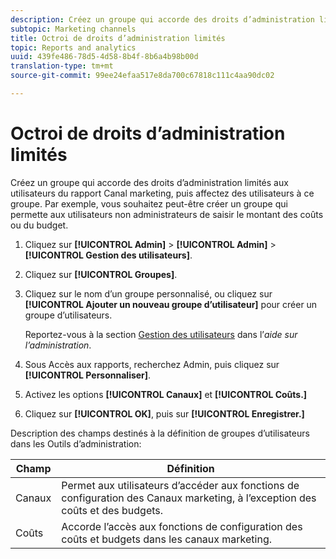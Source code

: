 ```yaml
---
description: Créez un groupe qui accorde des droits d’administration limités aux utilisateurs du rapport Canal marketing, puis affectez des utilisateurs à ce groupe. Par exemple, vous souhaitez peut-être créer un groupe qui permette aux utilisateurs non administrateurs de saisir le montant des coûts ou du budget.
subtopic: Marketing channels
title: Octroi de droits d’administration limités
topic: Reports and analytics
uuid: 439fe486-78d5-4d58-8b4f-8b6a4b98b00d
translation-type: tm+mt
source-git-commit: 99ee24efaa517e8da700c67818c111c4aa90dc02

---
```



# Octroi de droits d’administration limités

Créez un groupe qui accorde des droits d’administration limités aux utilisateurs du rapport Canal marketing, puis affectez des utilisateurs à ce groupe. Par exemple, vous souhaitez peut-être créer un groupe qui permette aux utilisateurs non administrateurs de saisir le montant des coûts ou du budget.

1. Cliquez sur **[!UICONTROL Admin]** &gt; **[!UICONTROL Admin]** &gt; **[!UICONTROL Gestion des utilisateurs]**.
1. Cliquez sur **[!UICONTROL Groupes]**.
1. Cliquez sur le nom d’un groupe personnalisé, ou cliquez sur **[!UICONTROL Ajouter un nouveau groupe d’utilisateur]** pour créer un groupe d’utilisateurs.

   Reportez-vous à la section [Gestion des utilisateurs](https://marketing.adobe.com/resources/help/en_US/reference/user_management.html) dans l’*aide sur l’administration*.

1. Sous Accès aux rapports, recherchez Admin, puis cliquez sur **[!UICONTROL Personnaliser]**.
1. Activez les options **[!UICONTROL Canaux]** et **[!UICONTROL Coûts.]**
1. Cliquez sur **[!UICONTROL OK]**, puis sur **[!UICONTROL Enregistrer.]**

Description des champs destinés à la définition de groupes d’utilisateurs dans les Outils d’administration:

| Champ | Définition |
|--- |--- |
| Canaux | Permet aux utilisateurs d’accéder aux fonctions de configuration des Canaux marketing, à l’exception des coûts et des budgets. |
| Coûts | Accorde l’accès aux fonctions de configuration des coûts et budgets dans les canaux marketing. |
